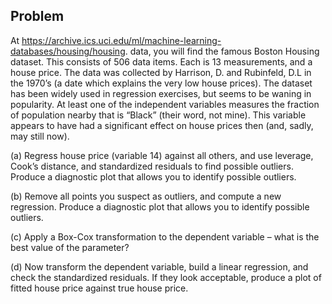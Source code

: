 
##  Problem

At https://archive.ics.uci.edu/ml/machine-learning-databases/housing/housing. data, you will find the famous Boston Housing dataset. This consists of 506
data items. Each is 13 measurements, and a house price. The data was collected by Harrison, D. and Rubinfeld, D.L in the 1970’s (a date which
explains the very low house prices). The dataset has been widely used in regression exercises, but seems to be waning in popularity. At least one of
the independent variables measures the fraction of population nearby that is “Black” (their word, not mine). This variable appears to have had a significant
effect on house prices then (and, sadly, may still now).

(a) Regress house price (variable 14) against all others, and use leverage,
Cook’s distance, and standardized residuals to find possible outliers. Produce a diagnostic plot that allows you to identify possible outliers.

(b) Remove all points you suspect as outliers, and compute a new regression.
Produce a diagnostic plot that allows you to identify possible outliers.

(c) Apply a Box-Cox transformation to the dependent variable – what is the
best value of the parameter?

(d) Now transform the dependent variable, build a linear regression, and check
the standardized residuals. If they look acceptable, produce a plot of fitted
house price against true house price.
